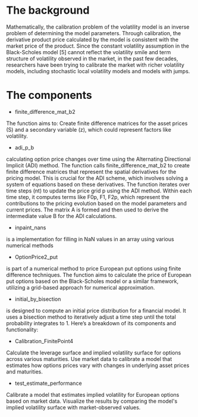 # The background
Mathematically, the calibration problem of the volatility model is an inverse problem of determining the model parameters. Through calibration, the derivative product price calculated by the model is consistent with the market price of the product. Since the constant volatility assumption in the Black-Scholes model [5] cannot reflect the volatility smile and term structure of volatility observed in the market, in the past few decades, researchers have been trying to calibrate the market with richer volatility models, including stochastic local volatility models and models with jumps.

# The components

- finite_difference_mat_b2

The function aims to: Create finite difference matrices for the asset prices (S) and a secondary variable (z), which could represent factors like volatility. 

- adi_p_b

calculating option price changes over time using the Alternating Directional Implicit (ADI) method. The function calls finite_difference_mat_b2 to create finite difference matrices that represent the spatial derivatives for the pricing model. This is crucial for the ADI scheme, which involves solving a system of equations based on these derivatives. The function iterates over time steps (nt) to update the price grid p using the ADI method.
Within each time step, it computes terms like F0p, F1, F2p, which represent the contributions to the pricing evolution based on the model parameters and current prices.
The matrix A is formed and then used to derive the intermediate value B for the ADI calculations.

- inpaint_nans

 is a implementation for filling in NaN values in an array using various numerical methods

- OptionPrice2_put

is part of a numerical method to price European put options using finite difference techniques. 
The function aims to calculate the price of European put options based on the Black-Scholes model or a similar framework, utilizing a grid-based approach for numerical approximation.

- initial_by_bisection

is designed to compute an initial price distribution for a financial model. It uses a bisection method to iteratively adjust a time step until the total probability integrates to 1. Here’s a breakdown of its components and functionality:

- Calibration_FinitePoint4

Calculate the leverage surface and implied volatility surface for options across various maturities.
Use market data to calibrate a model that estimates how options prices vary with changes in underlying asset prices and maturities.

- test_estimate_performance

Calibrate a model that estimates implied volatility for European options based on market data.
Visualize the results by comparing the model's implied volatility surface with market-observed values.
